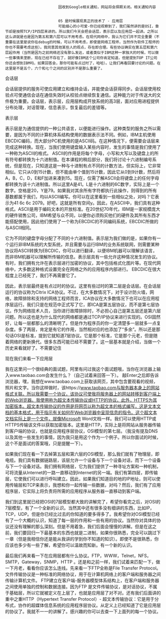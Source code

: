 
                            
                            因收到Google相关通知，网站将会择期关闭。相关通知内容
                            
                            
                            05 是时候展现真正的技术了 - 应用层
                            可能细心的小可爱-你已经观察到了，我们虽然讲的是OSI，章节却是按照TCP/IP四层来讲的。所以我们今天会把会话层，表示层以及应用层一起讲。之所以这么讲就是也是因为第五和第六层可以不用考虑。在现代网络中，我认为它们并不完全重要（不重要在这里是说你在debug的时候，可以不用考虑，即使是网络工程师，当然作为软件工程师的你也不需要考虑这些）。我同意其他某些人的观点，存在即合理。有些协议确实在第五层和第六层起作用（当然是因为之前网络还没有那么发达，或者类似于IBM这种一家独大的时候，可以做一些事情来垄断，现在已经不存在了，就好像IBM这个公司你肯定知道，但是提到TOP IT公司你还会想到IBM吗，如果回答会，那你可能有点过时了，哈哈）。让我们再看回要讨论的问题。在这里是不是五个，六个和七个之间的区别并不是那么重要了。

会话层

会话层提供的服务可使应用建立和维持会话，并能使会话获得同步。会话层使用校验点可使通信会话在通信失效时从校验点继续恢复通信。这种能力对于传送大的文件极为重要。会话层，表示层，应用层构成开放系统的高3层，面对应用进程提供分布处理，对话管理，信息表示，恢复最后的差错等。

表示层

表示层是为通信提供的一种公共语言，以便能进行操作。这种类型的服务之所以需要，是因为不同的计算机体系结构使用的数据表示法不同。例如，IBM主机使用EBCDIC编码，而大部分PC机使用的是ASCII码。在这种情况下，便需要会话层来完成这种转换。现在，当我们使用键盘输入某些内容时，发生的事情是我们使用了一种称为ASCII的格式。 ASCII的作用是将每个字母，小写和大写以及键盘上的所有符号都转换为十六进制值。在本课程的稍后部分，我们将讨论十六进制编号系统，但是现在，只知道这是一种与十进制有点不同的计数方法，但实际上，它非常相似。它只从0到15计数，但不能由单个值到15计数，因此它从0到9计数，然后将A，B，C，D，E和F加进来凑到15。现在，仅需了解ASCII会将键盘上的任何字母都转换为该十六进制值。所以这里A是41。L是十六进制的6C数字，实际上是一个数字。空格是20，Y是79。如果我对其余所有字符都执行此操作，则得到的所有基数都属于我们，均以ASCII编写。你可以在这里看到一些相似之处，对吗？它表示为41 6c 6c 2079。好吧，这就是所有空间y。因此，在ASCII中，我们具有这种格式。ASCII是用于编码文本的开放标准。在20世纪70年代，IBM是一家规模庞大的硬件销售公司，IBM希望与众不同，以便你必须购买他们的硬件及其所有东西才能搭配使用，因此他们使用了一个称为EBCDIC的不同编码系统，EBCDIC所做的与ASCII相同。

它为不同的键盘字母分配了不同的十六进制值。表示层为我们做的是，如果你有一个运行非IBM系统的大型系统，并且需要与运行IBM的业务系统联网，则需要某种协议将ASCII转换为EBCDIC，你可以进行翻译，以便IBM机器可以理解该语言，而非IBM机器可以理解所传输的信息。表示层具有一些允许这种情况发生的协议。有时，我们拥有允许在表示层进行加密的协议，其中包括格式化图片等。在现代网络中，大多数这种格式设置完全在网络之外的应用程序内部进行。 EBCDIC在很大程度上已经死了，我们不再需要它了。

因此，表示层最终是有点过时的协议。这里有些过时的第二层是会话层。在会话层运行的协议称为Citrix ICA协议。不过，在大多数情况下，对于设计防火墙，网络，故障排除和支持的网络工程师而言，ICA协议在大多数情况下也可以在应用程序层运行。我们只是在规范中正式写了它，即ICA是第五层协议，而不是第七层协议。作为网络技术人员，当你进行故障排除时，不必担心自己是第五层还是第六层问题。所以这也是为什么现代的网络都是通过TCP/IP协议来进行实现的。OSI固然好，让每一层都那么的清晰明了。但是作为程序员的你一定清楚多一层就多一点复杂度。多了两层，肯定是有它的作用，当然相对应的也添加了“多余”。所以还是那句话OSI是标准，提到它就知道7层协议。它是那个标准，它是那个元老，但是随着网络的更新换代。很多东西可能已经不需要了。这一层基本就是介绍，当做一个历史来看就好了。不需要记住



现在我们来看一下应用层

我在这里问一个很经典的面试题，阿里有问过我这个面试题哦，当你在浏览器上输入www.taobao.com会发生什么？（自己试着来回答一下）。 敲Enter之后即告诉浏览器，嘿，我想在www.taobao.com上获取该网页，其中包含要观看的视频，照片和文字。当你这样做时，该https://www.taobao.com与服务器本身上的网站格式关联。所以我需要一个协议，该协议可使我将服务器上的网站转移到客户端上的Web浏览器。我使用称为超文本传输协议或HTTP的协议。此外，HTTPS为其加密版本。超文本传输协议的作用是将网页以称为超文本的格式编写，这是文本文档的基本格式，用于指示有关如何在Web浏览器中呈现信息的指令。这个超文本文档实际上是一个文件，就像Microsoft Word文档一样。我们可以使用HTTP或HTTPS传输该文件以获取加密版本。这里是HTTP，实际上是将网站从服务器传输到客户端的协议，也就是应用程序层协议，OSI模型的第七层。（我没有提及DNS以及其他一些发生的事情，因为我只是用这个作为一个例子。所以你面试的时候，这个不是面试的答案哦，只是提醒一下）。

如果我们现在看一下去掉第五层和第六层的OSI模型，那么我们就有了物理层，即电缆。我们具有数据链路层，该层允许一个设备与下一个设备对话，而下一个设备与下一个设备对话。我们拥有网络层，它为我们提供了一种寻址方案和一种机制，可将流量从Internet的一路一直移动到Internet的另一端。我们有第四层，即传输层，它使我们可以进行呼叫建立。因此，如果我们知道目的地的IP地址，则可以使用传输层和TCP来表示，我想和你一起传输一些数据，对吗？然后，我们有了应用程序层，它实际上将负责将所需的应用程序从服务器一直移动到客户端。

我们到这里就已经把OSI的7层模型都大致的讲解完了，希望你看完之后，对OSI的7层模型，有了一个全新的认识。当然其中还有很多没有细讲的东西，比如IP，TCP，UDP。但是你已经比过去的你知道的要多得多了。我希望你对OSI模型已经有了一个大概的认识，知道了每一层的作用和一些有用的协议。当然你对具体的协议还没有理解的那么深刻。但是不用着急，我们后面会慢慢的讲解。但是在这之前，我们要回归一下最基本的东西也就是二进制，如果你很熟悉，完全可以跳过下一章（但是我相信你还是能从我讲的学到你不知道的知识）。即使不是很熟悉，你应该也多少有一些了解，希望你可以温故而知新。有一个新的认识。

最后我们再来看一下在应用层都有什么协议。FTP，WWW，Telnet，NFS，SMTP，Gateway，SNMP，HTTP 。还是和之前一样，我们试着来匹配一下，做一下月老，看看你应该怎么连线。先来看一下FTP全称是File Transfer Protocol。文件传输协议是一种标准的网络协议，用于在计算机网络上的客户端和服务器之间传输计算机文件。 FTP建立在客户端-服务器模型体系结构上，在客户端和服务器之间使用单独的控制和数据连接。因为FTP 是文件传输协议，是对话协议，不属于基础层，所以它就被定义在上层了，也就是应用层了对不对。还有我们后面讲的重中之重HTTP（Hypertext Transfer Protocol）- 超文本传输协议：它是用于分布式，协作的超媒体信息系统的应用程序层协议。从定义上已经知道了它是应用层的协议了。我就不一一的讲解了。感兴趣的你可以去查一下上面列的每一个协议。

                        
                        
                            